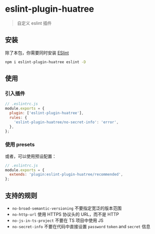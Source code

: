 # eslint-plugin-huatree

> 自定义 eslint 插件

## 安装

除了本包，你需要同时安装 [ESlint](https://eslint.org/)

```sh
npm i eslint-plugin-huatree eslint -D
```

## 使用

### 引入插件

```js
// .eslintrc.js
module.exports = {
  plugin: ['eslint-plugin-huatree'],
  rules: {
    'eslint-plugin-huatree/no-secret-info': 'error',
  },
};
```

### 使用 presets

或者，可以使用预设配置：

```js
// .eslintrc.js
module.exports = {
  extends: 'plugin:eslint-plugin-huatree/recommended',
};
```

## 支持的规则

- `no-broad-semantic-versioning` 不要指定宽泛的版本范围
- `no-http-url` 使用 HTTPS 协议头的 URL，而不是 HTTP
- `no-js-in-ts-project` 不要在 TS 项目中使用 JS
- `no-secret-info` 不要在代码中直接设置 `password` `token` and `secret` 信息
